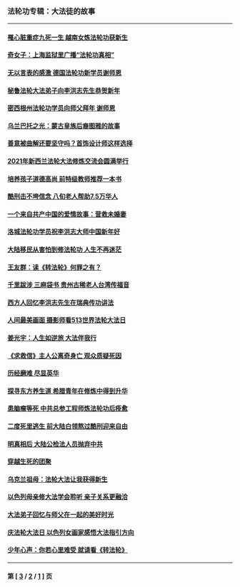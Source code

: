 ### 法轮功专辑：大法徒的故事
---
#### [罹心脏重症九死一生 越南女炼法轮功获新生](../../pages/nf1147481/n13732766.md?06230430) 
#### [奇女子：上海监狱里广播“法轮功真相”](../../pages/nf1147481/n13726443.md?06230430) 
#### [无以言表的感激 德国法轮功新学员谢师恩](../../pages/nf1147481/n13543790.md?06230430) 
#### [秘鲁法轮大法弟子向李洪志先生恭贺新年](../../pages/nf1147481/n13540182.md?06230430) 
#### [密西根州法轮功学员向师父拜年 谢师恩](../../pages/nf1147481/n13538183.md?06230430) 
#### [乌兰巴托之光：蒙古皇族后裔图雅的故事](../../pages/nf1147481/n13155759.md?06230430) 
#### [善意被曲解还要坚守吗？首饰设计师这样选择](../../pages/nf1147481/n13077575.md?06230430) 
#### [2021年新西兰法轮大法修炼交流会圆满举行](../../pages/nf1147481/n13033149.md?06230430) 
#### [培养孩子道德高尚 前特级教师推荐一本书](../../pages/nf1147481/n12938640.md?06230430) 
#### [酷刑击不垮信念 八旬老人帮助7.5万华人](../../pages/nf1147481/n12880712.md?06230430) 
#### [一个来自共产中国的爱情故事：营救未婚妻](../../pages/nf1147481/n12778386.md?06230430) 
#### [洛城法轮功学员祝李洪志大师中国新年好](../../pages/nf1147481/n12724685.md?06230430) 
#### [大陆移民从害怕到修法轮功 人生不再迷茫](../../pages/nf1147481/n12414325.md?06230430) 
#### [王友群：读《转法轮》何罪之有？](../../pages/nf1147481/n12408647.md?06230430) 
#### [千里跋涉 三麻袋书 贵州古稀老人台湾传福音](../../pages/nf1147481/n12198750.md?06230430) 
#### [西方人回忆李洪志先生在瑞典传功讲法](../../pages/nf1147481/n12099607.md?06230430) 
#### [人间最美画面 摄影师看513世界法轮大法日](../../pages/nf1147481/n12094118.md?06230430) 
#### [姜光宇：人生如逆旅 大法伴我行](../../pages/nf1147481/n12088664.md?06230430) 
#### [《求救信》主人公离奇身亡 观众质疑死因](../../pages/nf1147481/n11845215.md?06230430) 
#### [历经磨难 尽显英华](../../pages/nf1147481/n11723297.md?06230430) 
#### [探寻东方养生道 希腊青年在修炼中得到升华](../../pages/nf1147481/n11494502.md?06230430) 
#### [患脑瘤等死 中共总参工程师炼法轮功后痊愈](../../pages/nf1147481/n11466682.md?06230430) 
#### [二度死里逃生 前大陆白领熬过酷刑迎来自由](../../pages/nf1147481/n11368594.md?06230430) 
#### [明真相后 大陆公检法人员抛弃中共](../../pages/nf1147481/n11358618.md?06230430) 
#### [穿越生死的团聚](../../pages/nf1147481/n11258922.md?06230430) 
#### [乌克兰祖母：法轮大法让我获得新生](../../pages/nf1147481/n11269457.md?06230430) 
#### [以色列母亲修大法学会聆听 亲子关系更融洽](../../pages/nf1147481/n11268195.md?06230430) 
#### [大法弟子回忆与师父在一起的美好时光](../../pages/nf1147481/n11267759.md?06230430) 
#### [庆法轮大法日 以色列女画家感悟大法指引方向](../../pages/nf1147481/n11267735.md?06230430) 
#### [少年心声：你若心里难受 就请看《转法轮》](../../pages/nf1147481/n11267496.md?06230430) 

---
#### 第 [ [3](./3.md?06230430) / [2](./2.md?06230430) / [1](./1.md?06230430) ] 页
